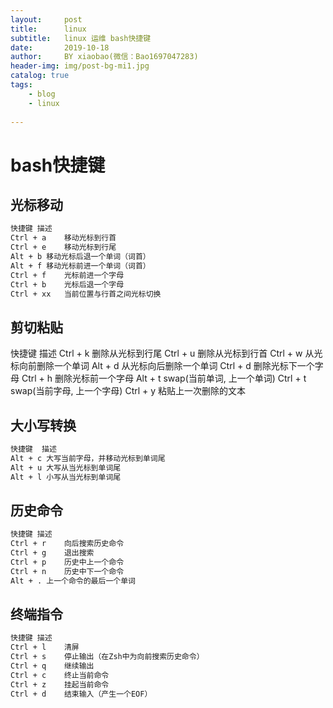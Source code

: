 ```yaml
---
layout:     post
title:      linux
subtitle:   linux 运维 bash快捷键
date:       2019-10-18
author:     BY xiaobao(微信：Bao1697047283)
header-img: img/post-bg-mi1.jpg
catalog: true
tags:
    - blog
    - linux
    
---
```


# bash快捷键

## 光标移动

```bash
快捷键	描述
Ctrl + a	移动光标到行首
Ctrl + e	移动光标到行尾
Alt + b	移动光标后退一个单词（词首）
Alt + f	移动光标前进一个单词（词首）
Ctrl + f	光标前进一个字母
Ctrl + b	光标后退一个字母
Ctrl + xx	当前位置与行首之间光标切换
```

## 剪切粘贴

快捷键	描述
Ctrl + k	删除从光标到行尾
Ctrl + u	删除从光标到行首
Ctrl + w	从光标向前删除一个单词
Alt + d	从光标向后删除一个单词
Ctrl + d	删除光标下一个字母
Ctrl + h	删除光标前一个字母
Alt + t	swap(当前单词, 上一个单词)
Ctrl + t	swap(当前字母, 上一个字母)
Ctrl + y	粘贴上一次删除的文本


## 大小写转换

```bash
快捷键	 描述
Alt + c	大写当前字母，并移动光标到单词尾
Alt + u	大写从当光标到单词尾
Alt + l	小写从当光标到单词尾
```

## 历史命令

```bash
快捷键	描述
Ctrl + r	向后搜索历史命令
Ctrl + g	退出搜索
Ctrl + p	历史中上一个命令
Ctrl + n	历史中下一个命令
Alt + .	上一个命令的最后一个单词
```

## 终端指令

```bash
快捷键	描述
Ctrl + l	清屏
Ctrl + s	停止输出（在Zsh中为向前搜索历史命令）
Ctrl + q	继续输出
Ctrl + c	终止当前命令
Ctrl + z	挂起当前命令
Ctrl + d	结束输入（产生一个EOF）
```